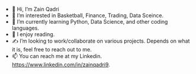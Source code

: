 - 👋 Hi, I’m Zain Qadri
- 👀 I’m interested in Basketball, Finance, Trading, Data Sceince.
- 🌱 I’m currently learning Python, Data Science, and other coding languages. 
- 📖 I enjoy reading.
- ✍️ I’m looking to work/collaborate on various projects. Depends on what it is, feel free to reach out to me. 
- 📫 You can reach me at my Linkedin. https://www.linkedin.com/in/zainqadri9.
